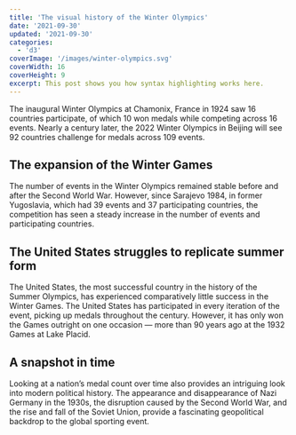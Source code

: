 ```yaml
---
title: 'The visual history of the Winter Olympics'
date: '2021-09-30'
updated: '2021-09-30'
categories:
  - 'd3'
coverImage: '/images/winter-olympics.svg'
coverWidth: 16
coverHeight: 9
excerpt: This post shows you how syntax highlighting works here.
---
```


<script>
    import Streamgraph  from '$lib/components/charts/Streamgraph/Streamgraph.svelte'
</script>

The inaugural Winter Olympics at Chamonix, France in 1924 saw 16 countries participate, of which 10 won medals while competing across 16 events. Nearly a century later, the 2022 Winter Olympics in Beijing will see 92 countries challenge for medals across 109 events.

<Streamgraph />

## The expansion of the Winter Games

The number of events in the Winter Olympics remained stable before and after the Second World War. However, since Sarajevo 1984, in former Yugoslavia, which had 39 events and 37 participating countries, the competition has seen a steady increase in the number of events and participating countries.

## The United States struggles to replicate summer form

The United States, the most successful country in the history of the Summer Olympics, has experienced comparatively little success in the Winter Games. The United States has participated in every iteration of the event, picking up medals throughout the century. However, it has only won the Games outright on one occasion — more than 90 years ago at the 1932 Games at Lake Placid.

## A snapshot in time

Looking at a nation’s medal count over time also provides an intriguing look into modern political history. The appearance and disappearance of Nazi Germany in the 1930s, the disruption caused by the Second World War, and the rise and fall of the Soviet Union, provide a fascinating geopolitical backdrop to the global sporting event.
